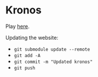 # Kronos

Play [here](https://www.thepaperpilot.org/kronos).

Updating the website:
- `git submodule update --remote`
- `git add -A`
- `git commit -m "Updated kronos"`
- `git push`
